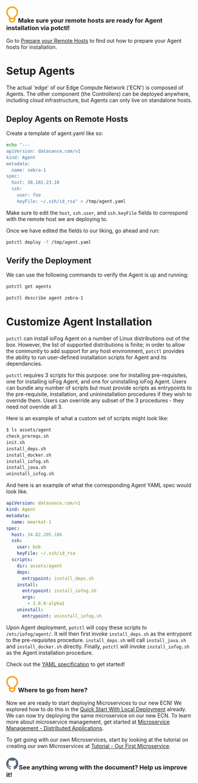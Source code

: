 <aside class="notifications tip">
  <h3><img src="/static/images/icos/ico-tip.svg" alt=""/>Make sure your remote hosts are ready for Agent installation via potctl!</h3>
  <p>Go to <a href="#/./ioFog_3.0/platform-deployment/prepare-your-remote-hosts">Prepare your Remote Hosts</a> to find out how to prepare your Agent hosts for installation.</p>
</aside>

# Setup Agents

The actual 'edge' of our Edge Compute Network ('ECN') is composed of Agents. The other component (the Controllers) can be deployed anywhere, including cloud infrastructure, but Agents can only live on standalone hosts.

## Deploy Agents on Remote Hosts

Create a template of agent.yaml like so:

```bash
echo "---
apiVersion: datasance.com/v1
kind: Agent
metadata:
  name: zebra-1
spec:
  host: 38.101.23.10
  ssh:
    user: foo
    keyFile: ~/.ssh/id_rsa" > /tmp/agent.yaml
```

Make sure to edit the `host`, `ssh.user`, and `ssh.keyFile` fields to correspond with the remote host we are deploying to.

Once we have edited the fields to our liking, go ahead and run:

```bash
potctl deploy -f /tmp/agent.yaml
```

## Verify the Deployment

We can use the following commands to verify the Agent is up and running:

```bash
potctl get agents
```

```bash
potctl describe agent zebra-1
```

# Customize Agent Installation

`potctl` can install ioFog Agent on a number of Linux distributions out of the box. However, the list of supported distributions is finite; in order to allow the community to add support for any host environment, `potctl` provides the ability to run user-defined installation scripts for Agent and its dependancies.

`potctl` requires 3 scripts for this purpose: one for installing pre-requisites, one for installing ioFog Agent, and one for uninstalling ioFog Agent. Users can bundle any number of scripts but must provide scripts as entrypoints to the pre-requisite, installation, and unininstallation procedures if they wish to override them. Users can override any subset of the 3 procedures - they need not override all 3.

Here is an example of what a custom set of scripts might look like:

```bash
$ ls assets/agent
check_prereqs.sh
init.sh
install_deps.sh
install_docker.sh
install_iofog.sh
install_java.sh
uninstall_iofog.sh
```

And here is an example of what the corresponding Agent YAML spec would look like.

```yaml
apiVersion: datasance.com/v1
kind: Agent
metadata:
  name: meerkat-1
spec:
  host: 34.82.205.186
  ssh:
    user: bob
    keyFile: ~/.ssh/id_rsa
  scripts:
    dir: assets/agent
    deps:
      entrypoint: install_deps.sh
    install:
      entrypoint: install_iofog.sh
      args:
        - 3.0.0-alpha1
    uninstall:
      entrypoint: uninstall_iofog.sh
```

Upon Agent deployment, `potctl` will copy these scripts to `/etc/iofog/agent/`. It will then first invoke `install_deps.sh` as the entrypoint to the pre-requisites procedure. `install_deps.sh` will call `install_java.sh` and `install_docker.sh` directly. Finally, `potctl` will invoke `install_iofog.sh` as the Agent installation procedure.

Check out the [YAML specification](../reference-potctl/reference-agent/) to get started!

<aside class="notifications tip">
  <h3><img src="/static/images/icos/ico-tip.svg" alt=""/>Where to go from here?</h3>
  <p>Now we are ready to start deploying Microservices to our new ECN! We explored how to do this in the <a href="#/./ioFog_3.0/getting-started/quick-start-local">Quick Start With Local Deployment</a> already. We can now try deploying the same microservice on our new ECN. To learn more about microservice management, get started at <a href="#/./ioFog_3.0/applications/applications">Microservice Management - Distributed Applications</a>.</p>
  
  <p>To get going with our own Microservices, start by looking at the tutorial on creating our own Microservices at <a href="#/./ioFog_3.0/tutorial/introduction">Tutorial - Our First Microservice</a>.</p>
</aside>

<aside class="notifications contribute">
  <h3><img src="/static/images/icos/ico-github.svg" alt=""/>See anything wrong with the document? Help us improve it!</h3>
  <a href="https://github.com/eclipse-iofog/iofog.org/edit/develop/content/docs/3.0/platform-deployment/setup-your-agents.md"
    target="_blank">
    
  </a>
</aside>
